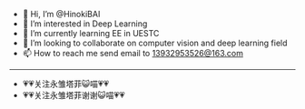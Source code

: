 - 👋 Hi, I’m @HinokiBAI
- 👀 I’m interested in Deep Learning
- 🌱 I’m currently learning EE in UESTC
- 💞️ I’m looking to collaborate on computer vision and deep learning field
- 📫 How to reach me send email to 13932953526@163.com
--------------------------------------------------------------------------------
- 💗💗关注永雏塔菲😺喵💗💗
- 💗💗关注永雏塔菲谢谢😺喵💗💗

<!---
HinokiBAI/HinokiBAI is a ✨ special ✨ repository because its `README.md` (this file) appears on your GitHub profile.
You can click the Preview link to take a look at your changes.
--->

